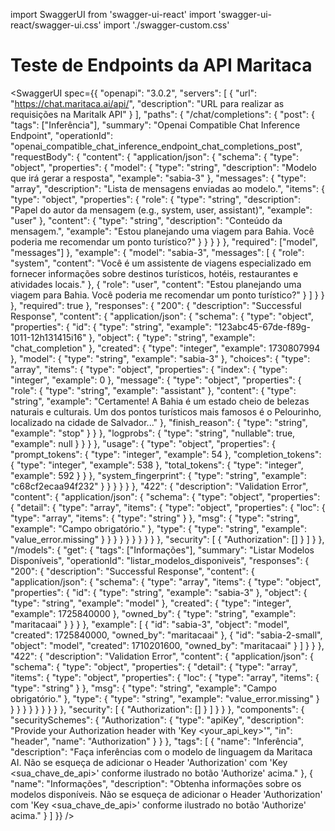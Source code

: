 import SwaggerUI from 'swagger-ui-react'
import 'swagger-ui-react/swagger-ui.css'
import './swagger-custom.css' 

# Teste de Endpoints da API Maritaca 

<SwaggerUI spec={{
  "openapi": "3.0.2",
  "servers": [
    {
      "url": "https://chat.maritaca.ai/api/",
      "description": "URL para realizar as requisições na Maritalk API"
    }
  ],
  "paths": {
    "/chat/completions": {
      "post": {
        "tags": ["Inferência"],
        "summary": "Openai Compatible Chat Inference Endpoint",
        "operationId": "openai_compatible_chat_inference_endpoint_chat_completions_post",
        "requestBody": {
          "content": {
            "application/json": {
              "schema": {
                "type": "object",
                "properties": {
                  "model": {
                    "type": "string",
                    "description": "Modelo que irá gerar a resposta",
                    "example": "sabia-3"
                  },
                  "messages": {
                    "type": "array",
                    "description": "Lista de mensagens enviadas ao modelo.",
                    "items": {
                      "type": "object",
                      "properties": {
                        "role": {
                          "type": "string",
                          "description": "Papel do autor da mensagem (e.g., system, user, assistant)",
                          "example": "user"
                        },
                        "content": {
                          "type": "string",
                          "description": "Conteúdo da mensagem.",
                          "example": "Estou planejando uma viagem para Bahia. Você poderia me recomendar um ponto turístico?"
                        }
                      }
                    }
                  }
                },
                "required": ["model", "messages"]
              },
              "example": {
                "model": "sabia-3",
                "messages": [
                  {
                    "role": "system",
                    "content": "Você é um assistente de viagens especializado em fornecer informações sobre destinos turísticos, hotéis, restaurantes e atividades locais."
                  },
                  {
                    "role": "user",
                    "content": "Estou planejando uma viagem para Bahia. Você poderia me recomendar um ponto turístico?"
                  }
                ]
              }
            }
          },
          "required": true
        },
        "responses": {
          "200": {
            "description": "Successful Response",
            "content": {
              "application/json": {
                "schema": {
                  "type": "object",
                  "properties": {
                    "id": { "type": "string", "example": "123abc45-67de-f89g-1011-12h131415i16" },
                    "object": { "type": "string", "example": "chat_completion" },
                    "created": { "type": "integer", "example": 1730807994 },
                    "model": { "type": "string", "example": "sabia-3" },
                    "choices": {
                      "type": "array",
                      "items": {
                        "type": "object",
                        "properties": {
                          "index": { "type": "integer", "example": 0 },
                          "message": {
                            "type": "object",
                            "properties": {
                              "role": { "type": "string", "example": "assistant" },
                              "content": {
                                "type": "string",
                                "example": "Certamente! A Bahia é um estado cheio de belezas naturais e culturais. Um dos pontos turísticos mais famosos é o Pelourinho, localizado na cidade de Salvador..."
                              },
                              "finish_reason": { "type": "string", "example": "stop" }
                            }
                          },
                          "logprobs": { "type": "string", "nullable": true, "example": null }
                        }
                      }
                    },
                    "usage": {
                      "type": "object",
                      "properties": {
                        "prompt_tokens": { "type": "integer", "example": 54 },
                        "completion_tokens": { "type": "integer", "example": 538 },
                        "total_tokens": { "type": "integer", "example": 592 }
                      }
                    },
                    "system_fingerprint": { "type": "string", "example": "c68cf2ecaa94f232" }
                  }
                }
              }
            }
          },
          "422": {
            "description": "Validation Error",
            "content": {
              "application/json": {
                "schema": {
                  "type": "object",
                  "properties": {
                    "detail": {
                      "type": "array",
                      "items": {
                        "type": "object",
                        "properties": {
                          "loc": {
                            "type": "array",
                            "items": { "type": "string" }
                          },
                          "msg": { "type": "string", "example": "Campo obrigatório." },
                          "type": { "type": "string", "example": "value_error.missing" }
                        }
                      }
                    }
                  }
                }
              }
            }
          }
        },
        "security": [
          {
            "Authorization": []
          }
        ]
      }
    },
    "/models": {
      "get": {
        "tags": ["Informações"],
        "summary": "Listar Modelos Disponíveis",
        "operationId": "listar_modelos_disponiveis",
        "responses": {
          "200": {
            "description": "Successful Response",
            "content": {
              "application/json": {
                "schema": {
                  "type": "array",
                  "items": {
                    "type": "object",
                    "properties": {
                      "id": { "type": "string", "example": "sabia-3" },
                      "object": { "type": "string", "example": "model" },
                      "created": { "type": "integer", "example": 1725840000 },
                      "owned_by": { "type": "string", "example": "maritacaai" }
                    }
                  }
                },
                "example": [
                  {
                    "id": "sabia-3",
                    "object": "model",
                    "created": 1725840000,
                    "owned_by": "maritacaai"
                  },
                  {
                    "id": "sabia-2-small",
                    "object": "model",
                    "created": 1710201600,
                    "owned_by": "maritacaai"
                  }
                ]
              }
            }
          },
          "422": {
            "description": "Validation Error",
            "content": {
              "application/json": {
                "schema": {
                  "type": "object",
                  "properties": {
                    "detail": {
                      "type": "array",
                      "items": {
                        "type": "object",
                        "properties": {
                          "loc": {
                            "type": "array",
                            "items": { "type": "string" }
                          },
                          "msg": { "type": "string", "example": "Campo obrigatório." },
                          "type": { "type": "string", "example": "value_error.missing" }
                        }
                      }
                    }
                  }
                }
              }
            }
          }
        },
        "security": [
          {
            "Authorization": []
          }
        ]
      }
    }
  },
  "components": {
    "securitySchemes": {
      "Authorization": {
        "type": "apiKey",
        "description": "Provide your Authorization header with 'Key <your_api_key>'",
        "in": "header",
        "name": "Authorization"
      }
    }
  },
  "tags": [
    {
      "name": "Inferência",
      "description": "Faça inferências com o modelo de linguagem da Maritaca AI. Não se esqueça de adicionar o Header 'Authorization' com 'Key <sua_chave_de_api>' conforme ilustrado no botão 'Authorize' acima."
    },
    {
      "name": "Informações",
      "description": "Obtenha informações sobre os modelos disponíveis. Não se esqueça de adicionar o Header 'Authorization' com 'Key <sua_chave_de_api>' conforme ilustrado no botão 'Authorize' acima."
    }
  ]
}} />
